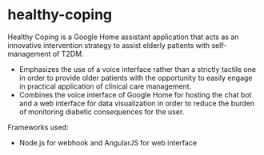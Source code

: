 # healthy-coping

Healthy Coping is a Google Home assistant application that acts as an innovative intervention strategy to assist elderly patients with self-management of T2DM. 
* Emphasizes the use of a voice interface rather than a strictly tactile one in order to provide older patients with the opportunity to easily engage in practical application of clinical care management. 
* Combines the voice interface of Google Home for hosting the chat bot and a web interface for data visualization in order to reduce the burden of monitoring diabetic consequences for the user.

Frameworks used: 
* Node.js for webhook and AngularJS for web interface
